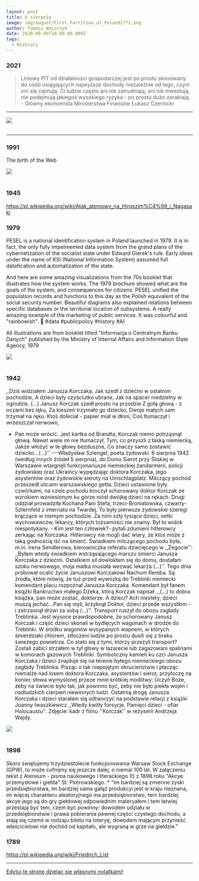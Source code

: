 ```yaml
---
layout: post
title: 6 sierpnia
image: img/august/First_Partition_of_Poland1772.png
author: Tomasz Waszczyk
date: 2020-08-06T10:00:00.000Z
tags:
  - Rozbiory
---
```


### 2021

> Liniowy PIT od działalności gospodarczej jest po prostu skierowany do osób osiągających najwyższe dochody niezależnie od tego, czym oni się zajmują. Ci ludzie często ani nie zatrudniają, ani nie inwestują, nie podejmują jakiegoś wysokiego ryzyka - po prostu dużo zarabiają. - Główny ekonomista Ministerstwa Finansów Łukasz Czernicki

---

<img src="./img/august/blaszczak.jpeg"><br><br>

---

### 1991

The birth of the Web

<img src="./img/august/World-Wide-Web-project-small.png"><br><br>

### 1945

https://pl.wikipedia.org/wiki/Atak_atomowy_na_Hiroszim%C4%99_i_Nagasaki

### 1979

PESEL is a national identification system in Poland launched in 1979. It is in fact, the only fully impelmented data system from the grand plans of the cybernetization of the socialist state under Edward Gierek's rule. Early ideas under the name of KSI (National Information System) assumed full datafication and automatization of the state.

And here are some amazing visualizations from the 70s booklet that illustrates how the system works. The 1979 brochure showed what are the goals of the system, and consequences for citizens. PESEL unified the population records and functions to this day as the Polish equivalent of the social security number. Beautiful diagrams also explained relations between specific databases or the territorial location of subsystems. A really amazing example of the marketing of public services. It was colourful and "rainbowish". 🌈 #data #publicpolicy #history #AI

All illustrations are from booklet titled "Informacja o Centralnym Banku Danych" published by the Ministry of Internal Affairs and Information State Agency, 1979

<img src="./img/august/pesel.jpeg"><br><br>

### 1942

,,Dziś widziałem Janusza Korczaka, 
Jak szedł z dziećmi w ostatnim pochodzie, 
A dzieci były czyściutko ubrane, 
Jak na spacer niedzielny w ogrodzie. (...) 
Janusz Korczak szedł prosto na przodzie
Z gołą głową - z oczami bez lęku, 
Za kieszeń trzymało go dziecko, 
Dwoje małych sam trzymał na ręku. 
Ktoś doleciał - papier miał w dłoni, 
Coś tłumaczył i wrzeszczał nerwowo, 
- Pan może wrócić...jest kartka od Brandta, 
Korczak niemo potrząsnął głową. 
Nawet wiele im nie tłumaczył, 
Tym, co przyszli z łaską niemiecką, 
Jakże włożyć w te głowy bezduszne, 
Co znaczy samo zostawić dziecko...(...)''
---Władysław Szlengel, poeta żydowski.
6 sierpnia 1942 (według innych źródeł 5 sierpnia), do Domu Sierot przy Śliskiej w Warszawie wtargnęli funkcjonariusze niemieckiej żandarmerii, policji żydowskiej oraz Ukraińcy wypędzając doktora Korczaka, jego asystentów oraz żydowskie sieroty na Umschlagplatz. Milczący pochód przeszedł ulicami warszawskiego getta. Dzieci ustawione były czwórkami, na czele pochodu kroczył schorowany doktor Korczak ze wzrokiem wzniesionym ku górze niósł dwójkę dzieci na rękach. Drugi oddział prowadziła Kochana Pani Stefa, trzeci-Broniatowska, czwarty-Szternfeld z internatu na Twardej. To były pierwsze żydowskie szeregi krączące w niemym pochodzie. Za nimi szły tysiące dzieci, setki wychowawców, lekarzy, których tożsamości nie znamy. Był to widok niespotykany. - Kim jest ten człowiek?- pytali zdumieni hitlerowcy zerkając na Korczaka. Hitlerowcy nie mogli dać wiary, że ktoś może z taką godnością iść na śmierć. Świadkiem milczącego pochodu była, m.in. Irena Sendlerowa, kierowniczka referatu dziecięcego w ,,Żegocie'': ,,Byłam wtedy świadkiem wstrząsającego marszu śmierci Janusza Korczaka z dziećmi. Ostatkiem sił dowlokłam się do domu, dostałam szoku nerwowego, moja matka musiała wezwać lekarza (...)''. Tego dnia próbował ocalić życie Januszowi Korczakowi Nachum Remba. Są źródła, które mówią, że tuż przed wywózką do Treblinki niemiecki komendant placu rozpoznał Janusza Korczaka. Komendant był fanem książki Bankructwo małego Dżeka, którą Korczak napisał: ,,(...) to dobra książka, pan może zostać, doktorze. A dzieci? Ach niestety, dzieci muszą jechać...Pan się myli, krzyknął Doktor, dzieci przede wszystkim - i zatrzasnął drzwi za sobą (...)''. Transport ruszył do obozu zagłady Treblinka. Jest wysoce prawdopodobne, że schorowany Janusz Korczak i część dzieci skonali w bydlęcych wagonach w drodze do Treblinki. W środku wagonów wysypanych wapnem, w których śmierdziało chlorem, stłoczeni ludzie po prostu dusili się z braku świeżego powietrza. Co stało się z tymi, którzy przeżyli transport? Zostali zabici strzałem w tył głowy w lazarecie lub zagazowani spalinami w komorach gazowych Treblinki.
Symboliczny kamień ku czci Janusza Korczaka i dzieci znajduje się na terenie byłego niemieckiego obozu zagłady Treblinka.
Pisząc o tak niepojętym okrucieństwie i płacząc niemalże nad losem doktora Korczaka, asystentów i sierot, przytoczę na koniec słowa wymyślonej przeze mnie krótkiej modlitwy: Uczyń Boże, żeby na świecie było tak, jak powinno być, żeby nie było piekła wojen i nadludzkich cierpień niewinnych ludzi.
Ostatnią drogę Janusza Korczaka i dzieci starałam się odtworzyć na podstawie relacji z książki Joanny Iwaszkiewicz ,,Wtedy kwitły forsycje. Pamięci dzieci - ofiar Holocaustu''.
Zdjęcie: kadr z filmu ''Korczak'' w reżyserii Andrzeja Wajdy.

<img src="./img/august/korczak.jpg"><br><br>

### 1898

Skoro świętujemy trzydziestolecie funkcjonowania Warsaw Stock Exchange (GPW), to może cofnijmy się jeszcze dalej, o niemal 100 lat. W załączeniu tekst z Ateneum - pisma naukowego i literackiego (!) z 1898 roku "Akcye przemysłowe i giełda" St. Piotrowskiego.
*
"Im bardziej są zmienne zyski przedsiębiorstwa, im bardziej sama gałąź produkcyi jest w kraju nieznana, im więcej charakteru aleatoryjnego ma przedsiębiorstwo, tern bardziej akcye jego są do gry giełdowej odpowiednim materyałem i tem łatwiej przestają być tem, czem być powinny: dowodem udziału w przedsiębiorstwie i prawa pobierania pewnej części czystego dochodu, a stają się czemś w rodzaju biletu na loteryę, dowodem mającym przynieść właścicielowi nie dochód od kapitału, ale wygraną w grze na giełdzie."

### 1789

https://pl.wikipedia.org/wiki/Friedrich_List

---

<a href="https://github.com/TomaszWaszczyk/historia.waszczyk.com/edit/master/src/content/august-6.md" target="_blank">Edytuj tę stronę dzieląc się własnymi notatkami!</a>
